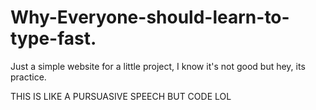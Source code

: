 # Why-Everyone-should-learn-to-type-fast.
Just a simple website for a little project, I know it's not good but hey, its practice.

THIS IS LIKE A PURSUASIVE SPEECH BUT CODE LOL
